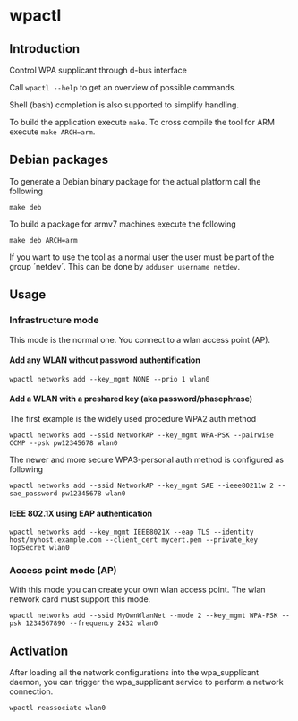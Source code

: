 # wpactl

## Introduction

Control WPA supplicant through d-bus interface

Call `wpactl --help` to get an overview of possible commands.

Shell (bash) completion is also supported to simplify handling.

To build the application execute `make`. To cross compile the tool for ARM execute `make ARCH=arm`.

## Debian packages

To generate a Debian binary package for the actual platform call the following

`make deb`

To build a package for armv7 machines execute the following

`make deb ARCH=arm`

If you want to use the tool as a normal user the user must be part of the group ´netdev´. This can be done by `adduser username netdev`.

## Usage

### Infrastructure mode

This mode is the normal one. You connect to a wlan access point (AP).

#### Add any WLAN without password authentification

`wpactl networks add --key_mgmt NONE --prio 1 wlan0`

#### Add a WLAN with a preshared key (aka password/phasephrase)

The first example is the widely used procedure WPA2 auth method

`wpactl networks add --ssid NetworkAP --key_mgmt WPA-PSK --pairwise CCMP --psk pw12345678 wlan0`

The newer and more secure WPA3-personal auth method is configured as following

`wpactl networks add --ssid NetworkAP --key_mgmt SAE --ieee80211w 2 --sae_password pw12345678 wlan0`

#### IEEE 802.1X using EAP authentication

`wpactl networks add --key_mgmt IEEE8021X --eap TLS --identity host/myhost.example.com --client_cert mycert.pem --private_key TopSecret wlan0`

### Access point mode (AP)

With this mode you can create your own wlan access point. The wlan network card must support this mode.

`wpactl networks add --ssid MyOwnWlanNet --mode 2 --key_mgmt WPA-PSK --psk 1234567890 --frequency 2432 wlan0`

## Activation

After loading all the network configurations into the wpa_supplicant daemon, you can trigger the wpa_supplicant service to perform a network connection.

`wpactl reassociate wlan0`
